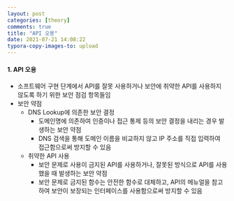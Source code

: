 ```yaml
---
layout: post
categories: [theory]
comments: true
title: "API 오용"
date: 2021-07-21 14:08:22
typora-copy-images-to: upload
---
```


#### 1. API 오용

- 소프트웨어 구현 단계에서 API를 잘못 사용하거나 보안에 취약한 API를 사용하지 않도록 하기 위한 보안 점검 항목들임
- 보안 약점
  - DNS Lookup에 의존한 보안 결정
    - 도메인명에 의존하여 인증이나 접근 통제 등의 보안 결정을 내리는 경우 발생하는 보안 약점
    - DNS 검색을 통해 도메인 이름을 비교하지 않고 IP 주소를 직접 입력하여 접근함으로써 방지할 수 있음
  - 취약한 API 사용
    - 보안 문제로 사용이 금지된 API를 사용하거나, 잘못된 방식으로 API를 사용했을 때 발생하는 보안 약점
    - 보안 문제로 금지된 함수는 안전한 함수로 대체하고, API의 메뉴얼을 참고하여 보안이 보장되는 인터페이스를 사용함으로써 방지할 수 있음 